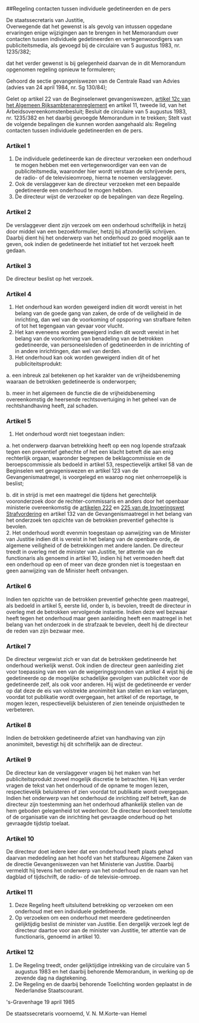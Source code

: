 <meta http-equiv='Content-Type' content='text/html; charset=utf-8' />

##Regeling contacten tussen individuele gedetineerden en de pers

De staatssecretaris van Justitie,  
Overwegende dat het gewenst is als gevolg van intussen opgedane ervaringen enige wijzigingen aan te brengen in het Memorandum over contacten tussen individuele gedetineerden en vertegenwoordigers van publiciteitsmedia, als gevoegd bij de circulaire van 5 augustus 1983, nr. 1235/382;

dat het verder gewenst is bij gelegenheid daarvan de in dit Memorandum opgenomen regeling opnieuw te formuleren;

Gehoord de sectie gevangeniswezen van de Centrale Raad van Advies (advies van 24 april 1984, nr. Sg 130/84);

Gelet op artikel 22 van de Beginselenwet gevangeniswezen, [artikel 12c van het Algemeen Rijksambtenarenreglement](../../AMvB/algemeen/rijksambtenarenreglement/BWBR0001950/README.md) en artikel 11, tweede lid, van het Arbeidsovereenkomstenbesluit;
Besluit de circulaire van 5 augustus 1983, nr. 1235/382 en het daarbij gevoegde Memorandum in te trekken; Stelt vast de volgende bepalingen die kunnen worden aangehaald als: Regeling contacten tussen individuele gedetineerden en de pers.    

### Artikel  1  

1.  De individuele gedetineerde kan de directeur verzoeken een onderhoud te mogen hebben met een vertegenwoordiger van een van de publiciteitsmedia, waaronder hier wordt verstaan de schrijvende pers, de radio- of de televisieomroep, hierna te noemen verslaggever.   
2.  Ook de verslaggever kan de directeur verzoeken met een bepaalde gedetineerde een onderhoud te mogen hebben.   
3.  De directeur wijst de verzoeker op de bepalingen van deze Regeling.   

### Artikel  2  

De verslaggever dient zijn verzoek om een onderhoud schriftelijk in hetzij door middel van een bezoekformulier, hetzij bij afzonderlijk schrijven. Daarbij dient hij het onderwerp van het onderhoud zo goed mogelijk aan te geven, ook indien de gedetineerde het initiatief tot het verzoek heeft gedaan.  

### Artikel  3  

De directeur beslist op het verzoek.  

### Artikel  4  

1.  Het onderhoud kan worden geweigerd indien dit wordt vereist in het belang van de goede gang van zaken, de orde of de veiligheid in de inrichting, dan wel van de voorkoming of opsporing van strafbare feiten of tot het tegengaan van gevaar voor vlucht.   
2.  Het kan eveneens worden geweigerd indien dit wordt vereist in het belang van de voorkoming van benadeling van de betrokken gedetineerde, van personeelsleden of gedetineerden in de inrichting of in andere inrichtingen, dan wel van derden.   
3.  Het onderhoud kan ook worden geweigerd indien dit of het publiciteitsprodukt: 

a. een inbreuk zal betekenen op het karakter van de vrijheidsbeneming waaraan de betrokken gedetineerde is onderworpen;  

b. meer in het algemeen de functie die de vrijheidsbeneming overeenkomstig de heersende rechtsovertuiging in het geheel van de rechtshandhaving heeft, zal schaden.     

### Artikel  5  

1.  Het onderhoud wordt niet toegestaan indien: 

a. het onderwerp daarvan betrekking heeft op een nog lopende strafzaak tegen een preventief gehechte of het een klacht betreft die aan enig rechterlijk orgaan, waaronder begrepen de beklagcommissie en de beroepscommissie als bedoeld in artikel 53, respectievelijk artikel 58 van de Beginselen wet gevageniswezen en artikel 123 van de Gevangenismaatregel, is voorgelegd en waarop nog niet onherroepelijk is beslist;  

b. dit in strijd is met een maatregel die tijdens het gerechtelijk vooronderzoek door de rechter-commissaris en anders door het openbaar ministerie overeenkomstig de [artikelen 222](../../wet/invoeringswet/wetboek/van/strafvordering/BWBR0001926/README.md) en [225 van de Invoeringswet Strafvordering](../../wet/invoeringswet/wetboek/van/strafvordering/BWBR0001926/README.md) en artikel 132 van de Gevangenismaatregel in het belang van het onderzoek ten opzichte van de betrokken preventief gehechte is bevolen.     
2.  Het onderhoud wordt evenmin toegestaan op aanwijzing van de Minister van Justitie indien dit is vereist in het belang van de openbare orde, de algemene veiligheid of de betrekkingen met andere landen. De directeur treedt in overleg met de minister van Justitie, ter attentie van de functionaris als genoemd in artikel 10, indien hij het vermoeden heeft dat een onderhoud op een of meer van deze gronden niet is toegestaan en geen aanwijzing van de Minister heeft ontvangen.   

### Artikel  6  

Indien ten opzichte van de betrokken preventief gehechte geen maatregel, als bedoeld in artikel 5, eerste lid, onder b, is bevolen, treedt de directeur in overleg met de betrokken vervolgende instantie. Indien deze wel bezwaar heeft tegen het onderhoud maar geen aanleiding heeft een maatregel in het belang van het onderzoek in de strafzaak te bevelen, deelt hij de directeur de reden van zijn bezwaar mee.  

### Artikel  7  

De directeur vergewist zich er van dat de betrokken gedetineerde het onderhoud werkelijk wenst. Ook indien de directeur geen aanleiding ziet voor toepassing van een van de weigeringsgronden van artikel 4 wijst hij de gedetineerde op de mogelijke schadelijke gevolgen van publiciteit voor de gedetineerde zelf, als ook voor anderen. Hij wijst de gedetineerde er verder op dat deze de eis van volstrekte anonimiteit kan stellen en kan verlangen, voordat tot publikatie wordt overgegaan, het artikel of de reportage, te mogen lezen, respectievelijk beluisteren of zien teneinde onjuistheden te verbeteren.  

### Artikel  8  

Indien de betrokken gedetineerde afziet van handhaving van zijn anonimiteit, bevestigt hij dit schriftelijk aan de directeur.  

### Artikel  9  

De directeur kan de verslaggever vragen bij het maken van het publiciteitsprodukt zoveel mogelijk discretie te betrachten. Hij kan verder vragen de tekst van het onderhoud of de opname te mogen lezen, respectievelijk beluisteren of zien voordat tot publikatie wordt overgegaan. Indien het onderwerp van het onderhoud de inrichting zelf betreft, kan de directeur zijn toestemming aan het onderhoud afhankelijk stellen van de hem geboden gelegenheid tot wederhoor. De directeur beoordeelt tenslotte of de organisatie van de inrichting het gevraagde onderhoud op het gevraagde tijdstip toelaat.  

### Artikel  10  

De directeur doet iedere keer dat een onderhoud heeft plaats gehad daarvan mededeling aan het hoofd van het stafbureau Algemene Zaken van de directie Gevangeniswezen van het Ministerie van Justitie. Daarbij vermeldt hij tevens het onderwerp van het onderhoud en de naam van het dagblad of tijdschrift, de radio- of de televisie-omroep.  

### Artikel  11  

1.  Deze Regeling heeft uitsluitend betrekking op verzoeken om een onderhoud met een individuele gedetineerde.   
2.  Op verzoeken om een onderhoud met meerdere gedetineerden gelijktijdig beslist de minister van Justitie. Een dergelijk verzoek legt de directeur daartoe voor aan de minister van Justitie, ter attentie van de functionaris, genoemd in artikel 10.   

### Artikel  12  

1.  De Regeling treedt, onder gelijktijdige intrekking van de circulaire van 5 augustus 1983 en het daarbij behorende Memorandum, in werking op de zevende dag na dagtekening.   
2.  De Regeling en de daarbij behorende Toelichting worden geplaatst in de Nederlandse Staatscourant.   

's-Gravenhage 
19 april 1985    

De 
staatssecretaris voornoemd, 
V. N. M.Korte-van Hemel    
